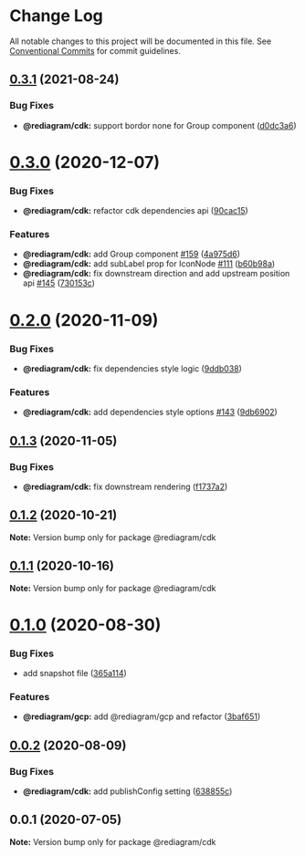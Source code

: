# Change Log

All notable changes to this project will be documented in this file.
See [Conventional Commits](https://conventionalcommits.org) for commit guidelines.

## [0.3.1](https://github.com/kamiazya/rediagram/compare/@rediagram/cdk@0.3.0...@rediagram/cdk@0.3.1) (2021-08-24)


### Bug Fixes

* **@rediagram/cdk:** support bordor none for Group component ([d0dc3a6](https://github.com/kamiazya/rediagram/commit/d0dc3a6d4ea5700514307d8782ad05c5a5ef6a05))





# [0.3.0](https://github.com/kamiazya/rediagram/compare/@rediagram/cdk@0.2.0...@rediagram/cdk@0.3.0) (2020-12-07)


### Bug Fixes

* **@rediagram/cdk:** refactor cdk dependencies api ([90cac15](https://github.com/kamiazya/rediagram/commit/90cac150b0d664ea76bef67e765fcf769364b290))


### Features

* **@rediagram/cdk:** add Group component [#159](https://github.com/kamiazya/rediagram/issues/159) ([4a975d6](https://github.com/kamiazya/rediagram/commit/4a975d60a8298c54e6d39e80e0c74171c07099e3))
* **@rediagram/cdk:** add subLabel prop for IconNode [#111](https://github.com/kamiazya/rediagram/issues/111) ([b60b98a](https://github.com/kamiazya/rediagram/commit/b60b98a2b1a8f404d7fa73da58b29d0d9bf649e1))
* **@rediagram/cdk:** fix downstream direction and add upstream position api [#145](https://github.com/kamiazya/rediagram/issues/145) ([730153c](https://github.com/kamiazya/rediagram/commit/730153c46bf589a9c59d9598e88cf5a39c79c87c))





# [0.2.0](https://github.com/kamiazya/rediagram/compare/@rediagram/cdk@0.1.3...@rediagram/cdk@0.2.0) (2020-11-09)


### Bug Fixes

* **@rediagram/cdk:** fix dependencies style logic ([9ddb038](https://github.com/kamiazya/rediagram/commit/9ddb038dde1618f6ee545b439b2a126cc6f6d3fb))


### Features

* **@rediagram/cdk:** add dependencies style options [#143](https://github.com/kamiazya/rediagram/issues/143) ([9db6902](https://github.com/kamiazya/rediagram/commit/9db69027cd10c2b8591805609baf3deb18cb992b))





## [0.1.3](https://github.com/kamiazya/rediagram/compare/@rediagram/cdk@0.1.2...@rediagram/cdk@0.1.3) (2020-11-05)


### Bug Fixes

* **@rediagram/cdk:** fix downstream rendering ([f1737a2](https://github.com/kamiazya/rediagram/commit/f1737a21421c69e791717e108ef1c02b98185875))





## [0.1.2](https://github.com/kamiazya/rediagram/compare/@rediagram/cdk@0.1.1...@rediagram/cdk@0.1.2) (2020-10-21)

**Note:** Version bump only for package @rediagram/cdk





## [0.1.1](https://github.com/kamiazya/rediagram/compare/@rediagram/cdk@0.1.0...@rediagram/cdk@0.1.1) (2020-10-16)

**Note:** Version bump only for package @rediagram/cdk





# [0.1.0](https://github.com/kamiazya/rediagram/compare/@rediagram/cdk@0.0.2...@rediagram/cdk@0.1.0) (2020-08-30)


### Bug Fixes

* add snapshot file ([365a114](https://github.com/kamiazya/rediagram/commit/365a1145d960723e6e1bcd4a3f652c17be3575b4))


### Features

* **@rediagram/gcp:** add @rediagram/gcp and refactor ([3baf651](https://github.com/kamiazya/rediagram/commit/3baf6514b6b1fb7156fb44236ed316113e6ea049))





## [0.0.2](https://github.com/kamiazya/rediagram/compare/@rediagram/cdk@0.0.1...@rediagram/cdk@0.0.2) (2020-08-09)


### Bug Fixes

* **@rediagram/cdk:** add publishConfig setting ([638855c](https://github.com/kamiazya/rediagram/commit/638855c6051415cd4d40b2cbdeb255915aed4a95))





## 0.0.1 (2020-07-05)

**Note:** Version bump only for package @rediagram/cdk
